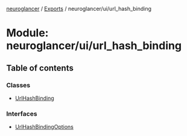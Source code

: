 [neuroglancer](../README.md) / [Exports](../modules.md) / neuroglancer/ui/url\_hash\_binding

# Module: neuroglancer/ui/url\_hash\_binding

## Table of contents

### Classes

- [UrlHashBinding](../classes/neuroglancer_ui_url_hash_binding.UrlHashBinding.md)

### Interfaces

- [UrlHashBindingOptions](../interfaces/neuroglancer_ui_url_hash_binding.UrlHashBindingOptions.md)
